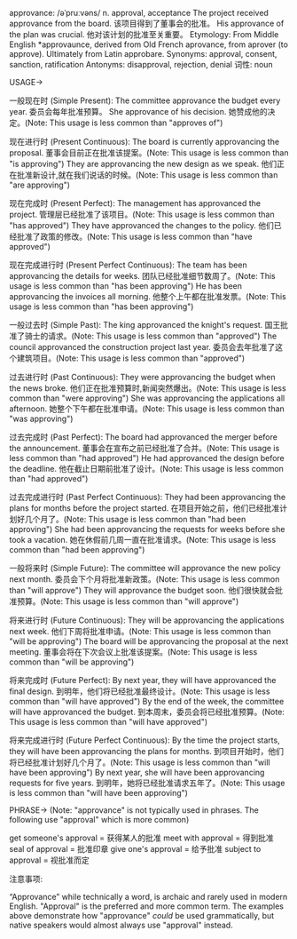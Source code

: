 approvance: /əˈpruːvəns/
n.
approval, acceptance
The project received approvance from the board.  该项目得到了董事会的批准。
His approvance of the plan was crucial. 他对该计划的批准至关重要。
Etymology: From Middle English *approvaunce, derived from Old French aprovance, from aprover (to approve). Ultimately from Latin approbare.
Synonyms: approval, consent, sanction, ratification
Antonyms: disapproval, rejection, denial
词性: noun


USAGE->

一般现在时 (Simple Present):
The committee approvance the budget every year. 委员会每年批准预算。
She approvance of his decision. 她赞成他的决定。(Note: This usage is less common than "approves of")


现在进行时 (Present Continuous):
The board is currently approvancing the proposal. 董事会目前正在批准该提案。(Note: This usage is less common than "is approving")
They are approvancing the new design as we speak.  他们正在批准新设计,就在我们说话的时候。(Note: This usage is less common than "are approving")


现在完成时 (Present Perfect):
The management has approvanced the project. 管理层已经批准了该项目。(Note: This usage is less common than "has approved")
They have approvanced the changes to the policy. 他们已经批准了政策的修改。(Note: This usage is less common than "have approved")


现在完成进行时 (Present Perfect Continuous):
The team has been approvancing the details for weeks.  团队已经批准细节数周了。(Note: This usage is less common than "has been approving")
He has been approvancing the invoices all morning. 他整个上午都在批准发票。(Note: This usage is less common than "has been approving")


一般过去时 (Simple Past):
The king approvanced the knight's request. 国王批准了骑士的请求。(Note: This usage is less common than "approved")
The council approvanced the construction project last year. 委员会去年批准了这个建筑项目。(Note: This usage is less common than "approved")


过去进行时 (Past Continuous):
They were approvancing the budget when the news broke.  他们正在批准预算时,新闻突然爆出。(Note: This usage is less common than "were approving")
She was approvancing the applications all afternoon. 她整个下午都在批准申请。(Note: This usage is less common than "was approving")


过去完成时 (Past Perfect):
The board had approvanced the merger before the announcement. 董事会在宣布之前已经批准了合并。(Note: This usage is less common than "had approved")
He had approvanced the design before the deadline. 他在截止日期前批准了设计。(Note: This usage is less common than "had approved")


过去完成进行时 (Past Perfect Continuous):
They had been approvancing the plans for months before the project started.  在项目开始之前，他们已经批准计划好几个月了。(Note: This usage is less common than "had been approving")
She had been approvancing the requests for weeks before she took a vacation.  她在休假前几周一直在批准请求。(Note: This usage is less common than "had been approving")



一般将来时 (Simple Future):
The committee will approvance the new policy next month. 委员会下个月将批准新政策。(Note: This usage is less common than "will approve")
They will approvance the budget soon. 他们很快就会批准预算。(Note: This usage is less common than "will approve")


将来进行时 (Future Continuous):
They will be approvancing the applications next week.  他们下周将批准申请。(Note: This usage is less common than "will be approving")
The board will be approvancing the proposal at the next meeting. 董事会将在下次会议上批准该提案。(Note: This usage is less common than "will be approving")


将来完成时 (Future Perfect):
By next year, they will have approvanced the final design.  到明年，他们将已经批准最终设计。(Note: This usage is less common than "will have approved")
By the end of the week, the committee will have approvanced the budget.  到本周末，委员会将已经批准预算。(Note: This usage is less common than "will have approved")


将来完成进行时 (Future Perfect Continuous):
By the time the project starts, they will have been approvancing the plans for months.  到项目开始时，他们将已经批准计划好几个月了。(Note: This usage is less common than "will have been approving")
By next year, she will have been approvancing requests for five years.  到明年，她将已经批准请求五年了。(Note: This usage is less common than "will have been approving")



PHRASE-> (Note: "approvance" is not typically used in phrases.  The following use "approval" which is more common)

get someone's approval = 获得某人的批准
meet with approval = 得到批准
seal of approval = 批准印章
give one's approval = 给予批准
subject to approval = 视批准而定


注意事项:

“Approvance” while technically a word, is archaic and rarely used in modern English.  "Approval" is the preferred and more common term.  The examples above demonstrate how "approvance" *could* be used grammatically, but native speakers would almost always use "approval" instead.
